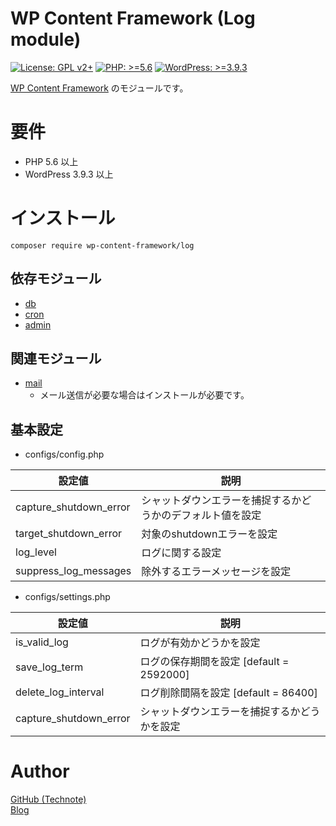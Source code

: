 # WP Content Framework (Log module)

[![License: GPL v2+](https://img.shields.io/badge/License-GPL%20v2%2B-blue.svg)](http://www.gnu.org/licenses/gpl-2.0.html)
[![PHP: >=5.6](https://img.shields.io/badge/PHP-%3E%3D5.6-orange.svg)](http://php.net/)
[![WordPress: >=3.9.3](https://img.shields.io/badge/WordPress-%3E%3D3.9.3-brightgreen.svg)](https://wordpress.org/)

[WP Content Framework](https://github.com/wp-content-framework/core) のモジュールです。

# 要件
- PHP 5.6 以上
- WordPress 3.9.3 以上

# インストール

``` composer require wp-content-framework/log ```  

## 依存モジュール
* [db](https://github.com/wp-content-framework/db)  
* [cron](https://github.com/wp-content-framework/cron)  
* [admin](https://github.com/wp-content-framework/admin)  

## 関連モジュール
* [mail](https://github.com/wp-content-framework/mail)
  * メール送信が必要な場合はインストールが必要です。

## 基本設定
- configs/config.php  

|設定値|説明|
|---|---|
|capture_shutdown_error|シャットダウンエラーを捕捉するかどうかのデフォルト値を設定|
|target_shutdown_error|対象のshutdownエラーを設定|
|log_level|ログに関する設定|
|suppress_log_messages|除外するエラーメッセージを設定|

- configs/settings.php

|設定値|説明|
|---|---|
|is_valid_log|ログが有効かどうかを設定|
|save_log_term|ログの保存期間を設定 \[default = 2592000]|
|delete_log_interval|ログ削除間隔を設定 \[default = 86400]|
|capture_shutdown_error|シャットダウンエラーを捕捉するかどうかを設定|

# Author

[GitHub (Technote)](https://github.com/technote-space)  
[Blog](https://technote.space)
